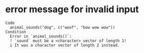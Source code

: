 # error message for invalid input

    Code
      animal_sounds("dog", c("woof", "bow wow wow"))
    Condition
      Error in `animal_sounds()`:
      ! `sound` must be a <character> vector of length 1!
      i It was a character vector of length 2 instead.

